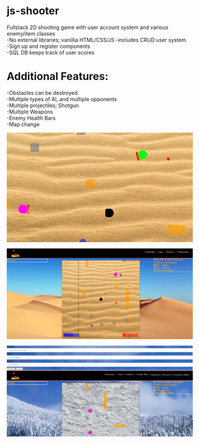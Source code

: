 # js-shooter
Fullstack 2D shooting game with user account system and various enemy/item classes\
-No external libraries; vanillia HTML/CSS/JS
-includes CRUD user system \
-Sign up and register components\
-SQL DB keeps track of user scores 

# Additional Features: 

  -Obstacles can be destroyed \
  -Multiple types of AI, and multiple opponents \
  -Multiple projectiles; Shotgun  \
  -Multiple Weapons\
  -Enemy Health Bars  \
  -Map change 


![Screenshot](card.png)

![Screenshot](ss1.png)

![Screenshot](ss2.png)




